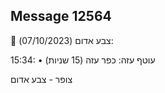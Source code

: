 ## Message 12564

🔴 צבע אדום (07/10/2023):

15:34:
• עוטף עזה: כפר עזה (15 שניות)

צופר - צבע אדום

